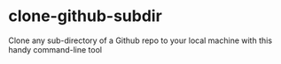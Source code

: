 # clone-github-subdir
Clone any sub-directory of a Github repo to your local machine with this handy command-line tool
